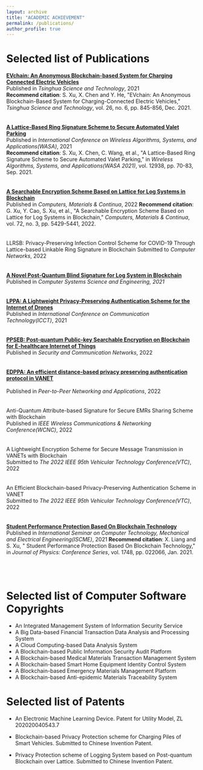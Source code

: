 ```yaml
---
layout: archive
title: "ACADEMIC ACHIEVEMENT"
permalink: /publications/
author_profile: true
---
```


Selected list of Publications
======

[**EVchain: An Anonymous Blockchain-based System for Charging Connected Electric Vehicles**](https://ieeexplore.ieee.org/stamp/stamp.jsp?tp=&arnumber=9449329)
<br>
Published in *Tsinghua Science and Technology*, 2021  
**Recommend citation**: S. Xu, X. Chen and Y. He, "EVchain: An Anonymous Blockchain-Based System for Charging-Connected Electric Vehicles," *Tsinghua Science and Technology*, vol. 26, no. 6, pp. 845-856, Dec. 2021.
<br><br><br>
[**A Lattice-Based Ring Signature Scheme to Secure Automated Valet Parking**](https://link.springer.com/chapter/10.1007%2F978-3-030-86130-8_6)  
Published in *International Conference on Wireless Algorithms, Systems, and Applications(WASA)*, 2021  
**Recommend citation**: S. Xu, X. Chen, C. Wang, et al., "A Lattice-Based Ring Signature Scheme to Secure Automated Valet Parking," in *Wireless Algorithms, Systems, and Applications(WASA 2021)*, vol. 12938, pp. 70-83, Sep. 2021.
<br><br><br>
[**A Searchable Encryption Scheme Based on Lattice for Log Systems in Blockchain**](https://www.techscience.com/cmc/v72n3/47564)
<br>
Published in *Computers, Materials & Continua*, 2022
**Recommend citation**: G. Xu, Y. Cao, S. Xu, et al., "A Searchable Encryption Scheme Based on Lattice for Log Systems in Blockchain," *Computers, Materials & Continua*, vol. 72, no. 3, pp. 5429-5441, 2022.
<br><br><br>
LLRSB: Privacy-Preserving Infection Control Scheme for COVID-19 Through Lattice-based Linkable Ring Signature in Blockchain
Submitted to *Computer Networks*, 2022
<br><br><br>
[**A Novel Post-Quantum Blind Signature for Log System in Blockchain**](https://www.techscience.com/csse/v41n3/45554)
<br>
Published in *Computer Systems Science and Engineering, 2021*
<br><br><br>
[**LPPA: A Lightweight Privacy-Preserving Authentication Scheme for the Internet of Drones**](https://ieeexplore.ieee.org/document/9658014)
<br>
Published in *International Conference on Communication Technology(ICCT)*, 2021
<br><br><br>
[**PPSEB: Post-quantum Public-key Searchable Encryption on Blockchain for E-healthcare Internet of Things**](https://www.hindawi.com/journals/scn/2022/3368819/)
<br>
Published in *Security and Communication Networks*, 2022
<br><br><br>
[**EDPPA: An efficient distance-based privacy preserving authentication protocol in VANET**](https://link.springer.com/article/10.1007/s12083-022-01297-5)  
<br>
Published in *Peer-to-Peer Networking and Applications*, 2022
<br><br><br>
Anti-Quantum Attribute-based Signature for Secure EMRs Sharing Scheme with Blockchain  
Published in *IEEE Wireless Communications & Networking Conference(WCNC)*, 2022
<br><br><br>
A Lightweight Encryption Scheme for Secure Message Transmission in VANETs with Blockchain
<br>
Submitted to *The 2022 IEEE 95th Vehicular Technology Conference(VTC)*, 2022
<br><br><br>
An Efficient Blockchain-based Privacy-Preserving Authentication Scheme in VANET 
<br>
Submitted to *The 2022 IEEE 95th Vehicular Technology Conference(VTC)*, 2022
<br><br><br>
[**Student Performance Protection Based On Blockchain Technology**](https://iopscience.iop.org/article/10.1088/1742-6596/1748/2/022006/pdf)  
Published in *International Seminar on Computer Technology, Mechanical and Electrical Engineering(ISCME)*, 2021
**Recommend citation**: X. Liang and S. Xu, " Student Performance Protection Based On Blockchain Technology," in *Journal of Physics: Conference Series*, vol. 1748, pp. 022066, Jan. 2021.
<br><br><br><br>

Selected list of Computer Software Copyrights
======

* An Integrated Management System of Information Security Service
* A Big Data-based Financial Transaction Data Analysis and Processing System
* A Cloud Computing-based Data Analysis System
* A Blockchain-based Public Information Security Audit Platform
* A Blockchain-based Medical Materials Transaction Management System
* A Blockchain-based Smart Home Equipment Identity Control System
* A Blockchain-based Emergency Materials Management Platform
* A Blockchain-based Anti-epidemic Materials Traceability System

  
  
Selected list of Patents
======
  * An Electronic Machine Learning Device. Patent for Utility Model, ZL 202020040543.7

  * Blockchain-based Privacy Protection scheme for Charging Piles of Smart Vehicles. Submitted to Chinese Invention Patent.

  * Privacy Protection scheme of Logging System based on Post-quantum Blockchain over Lattice. Submitted to Chinese Invention Patent.




